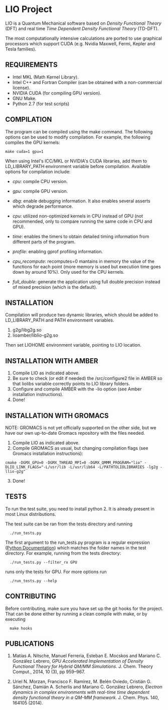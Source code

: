 LIO Project
============

LIO is a Quantum Mechanical software based on _Density Functional Theory_ (DFT) and real time _Time Dependent Density Functional Theory_ (TD-DFT).

The most computationally intensive calculations are ported to use graphical processors which support CUDA
(e.g. Nvidia Maxwell, Fermi, Kepler and Tesla families).

REQUIREMENTS
------------

* Intel MKL (Math Kernel Library).
* Intel C++ and Fortran Compiler (can be obtained with a non-commercial license).
* NVIDIA CUDA (for compiling GPU version).
* GNU Make.
* Python 2.7 (for test scripts)

COMPILATION
------------

The program can be compiled using the make command. The following options can be used to modify
compilation. For example, the following compiles the GPU kernels:

```
make cuda=1 gpu=1
```

When using Intel's ICC/MKL or NVIDIA's CUDA libraries, add them to LD\_LIBRARY\_PATH environment variable before compilation. Available options for compilation include:

* _cpu_: compile CPU version.

* _gpu_: compile GPU version.

* _dbg_: enable debugging information. It also enables several asserts which degrade performance.

* _cpu_: utilized non-optimized kernels in CPU instead of GPU (not recommended, only to compare running the same code in CPU and GPU).

* _time_: enables the timers to obtain detailed timing information from different parts of the program.

* _profile_: enabling gprof profiling information.

* *cpu_recompute*: recomputes=0 mantains in memory the value of the functions for each point (more memory is used but execution time goes down by around 10%). Only used for the CPU kernels.

* *full_double*: generate the application using full double precision instead of mixed precision (which is the default).

INSTALLATION
------------

Compilation will produce two dynamic libraries, which should be added to LD\_LIBRARY\_PATH and PATH environment variables.

  1. g2g/libg2g.so
  2. lioamber/liblio-g2g.so

Then set LIOHOME environment variable, pointing to LIO location.

INSTALLATION WITH AMBER
-----------------------

  1. Compile LIO as indicated above. 
  2. Be sure to check (or edit if needed) the /src/configure2 file in AMBER so that liolibs variable correctly points to LIO library folders.
  3. Configure and compile AMBER with the -lio option (see Amber installation instructions).
  4. Done!

INSTALLATION WITH GROMACS
-------------------------

NOTE: GROMACS is not yet officially supported on the other side, but we have our own up-to-date Gromacs repository with the files needed.
  1. Compile LIO as indicated above.
  2. Compile GROMACS as usual, but changing compilation flags (see Gromacs installation instructions):

```
cmake -DGMX_GPU=0 -DGMX_THREAD_MPI=0 -DGMX_QMMM_PROGRAM="lio" -DLIO_LINK_FLAGS="-L/usr/lib -L/usr/lib64 -L/PATHTOLIOLIBRARIES -lg2g -llio-g2g"
```
  3. Done!

TESTS
-----

To run the test suite, you need to install python 2. It is already present in most Linux distributions.

The test suite can be ran from the tests directory and running

```
  ./run_tests.py
```

The first argument to the run\_tests.py program is a regular expression ([Python Documentation](https://docs.python.org/2/howto/regex.html)) which matches the folder names in the test
directory. For example, running from the tests directory:

```
  ./run_tests.py --filter_rx GPU
```

runs only the tests for GPU. For more options run

```
  ./run_tests.py --help
```

CONTRIBUTING
------------

Before contributing, make sure you have set up the git hooks for the project. That
can be done either by running a clean compile with make, or by executing

```
  make hooks
```

PUBLICATIONS
------------

1. Matías A. Nitsche, Manuel Ferreria, Esteban E. Mocskos and Mariano C. González Lebrero, _GPU Accelerated Implementation of Density Functional Theory for Hybrid QM/MM Simulations_. J. Chem. Theory Comput., 2014, 10 (3), pp 959–967.

2.  Uriel N. Morzan, Francisco F. Ramírez, M. Belén Oviedo, Cristián G. Sánchez, Damián A. Scherlis and Mariano C. González Lebrero, _Electron dynamics in complex environments with real-time time dependent density functional theory in a QM-MM framework_. J. Chem. Phys. 140, 164105 (2014).
